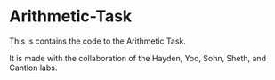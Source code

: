 # Arithmetic-Task
This is contains the code to the Arithmetic Task. 

It is made with the collaboration of the Hayden, Yoo, Sohn, Sheth, and Cantlon labs.
